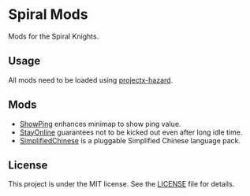 # Spiral Mods

Mods for the Spiral Knights.

## Usage

All mods need to be loaded using [projectx-hazard](https://github.com/spiralstudio/projectx-hazard).

## Mods

- [ShowPing](showping/README.md) enhances minimap to show ping value.
- [StayOnline](stayonline/README.md) guarantees not to be kicked out even after long idle time.
- [SimplifiedChinese](simplifiedchinese/README.md) is a pluggable Simplified Chinese language pack.

## License

This project is under the MIT license. See the [LICENSE](LICENSE) file for details.